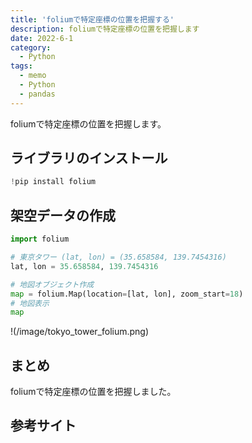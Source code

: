```yaml
---
title: 'foliumで特定座標の位置を把握する'
description: foliumで特定座標の位置を把握します
date: 2022-6-1
category: 
  - Python
tags:
  - memo
  - Python
  - pandas
---
```

foliumで特定座標の位置を把握します。

<!-- https://www.hamlet-engineer.com -->
<!-- !(/image/ChordDiagram.png) -->

<!-- more -->

<ClientOnly>
  <CallInArticleAdsense />
</ClientOnly>



## ライブラリのインストール
```python
!pip install folium
```

## 架空データの作成
```python
import folium

# 東京タワー (lat, lon) = (35.658584, 139.7454316)
lat, lon = 35.658584, 139.7454316

# 地図オブジェクト作成
map = folium.Map(location=[lat, lon], zoom_start=18)
# 地図表示
map
```

!(/image/tokyo_tower_folium.png)


## まとめ
foliumで特定座標の位置を把握しました。

## 参考サイト
<!-- [pandasのdatetimeをdateに変換したい](https://teratail.com/questions/132333) -->


<ClientOnly>
  <CallInArticleAdsense />
</ClientOnly>




